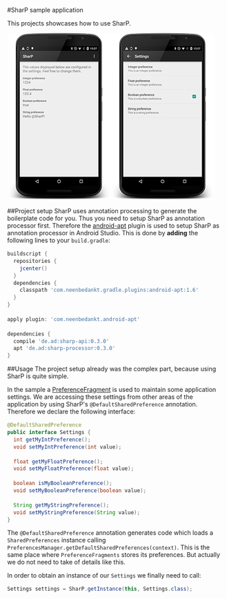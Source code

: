 #SharP sample application

This projects showcases how to use SharP.

![Screenshot 1](screenshot1.png)![Screenshot 2](screenshot2.png)

##Project setup
SharP uses annotation processing to generate the boilerplate code for you. Thus you need to setup SharP as annotation processor first. Therefore the [android-apt](https://bitbucket.org/hvisser/android-apt) plugin is used to setup SharP as annotation processor in Android Studio. This is done by **adding** the following lines to your `build.gradle`:

```groovy
buildscript {
  repositories {
    jcenter()
  }
  dependencies {
    classpath 'com.neenbedankt.gradle.plugins:android-apt:1.6'
  }
}

apply plugin: 'com.neenbedankt.android-apt'

dependencies {
  compile 'de.ad:sharp-api:0.3.0'
  apt 'de.ad:sharp-processor:0.3.0'
}
```

##Usage
The project setup already was the complex part, because using SharP is quite simple.

In the sample a [PreferenceFragment](http://developer.android.com/reference/android/preference/PreferenceFragment.html) is used to maintain some application settings. We are accessing these settings from other areas of the application by using SharP's `@DefaultSharedPreference` annotation. Therefore we declare the following interface:

```java
@DefaultSharedPreference
public interface Settings {
  int getMyIntPreference();
  void setMyIntPreference(int value);

  float getMyFloatPreference();
  void setMyFloatPreference(float value);

  boolean isMyBooleanPreference();
  void setMyBooleanPreference(boolean value);
  
  String getMyStringPreference();
  void setMyStringPreference(String value);
}
```

The `@DefaultSharedPreference` annotation generates code which loads a `SharedPreferences` instance calling `PreferencesManager.getDefaultSharedPreferences(context)`. This is the same place where `PreferenceFragments` stores its preferences. But actually we do not need to take of details like this.

In order to obtain an instance of our `Settings` we finally need to call:

```java
Settings settings = SharP.getInstance(this, Settings.class);
```
